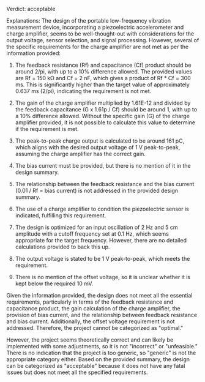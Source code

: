 Verdict: acceptable

Explanations: 
The design of the portable low-frequency vibration measurement device, incorporating a piezoelectric accelerometer and charge amplifier, seems to be well-thought-out with considerations for the output voltage, sensor selection, and signal processing. However, several of the specific requirements for the charge amplifier are not met as per the information provided:

1. The feedback resistance (Rf) and capacitance (Cf) product should be around 2/pi, with up to a 10% difference allowed. The provided values are Rf = 150 kΩ and Cf = 2 nF, which gives a product of Rf * Cf = 300 ms. This is significantly higher than the target value of approximately 0.637 ms (2/pi), indicating the requirement is not met.

2. The gain of the charge amplifier multiplied by 1.61E-12 and divided by the feedback capacitance (G x 1.61p / Cf) should be around 1, with up to a 10% difference allowed. Without the specific gain (G) of the charge amplifier provided, it is not possible to calculate this value to determine if the requirement is met.

3. The peak-to-peak charge output is calculated to be around 161 pC, which aligns with the desired output voltage of 1 V peak-to-peak, assuming the charge amplifier has the correct gain.

4. The bias current must be provided, but there is no mention of it in the design summary.

5. The relationship between the feedback resistance and the bias current (0.01 / Rf = bias current) is not addressed in the provided design summary.

6. The use of a charge amplifier to condition the piezoelectric sensor is indicated, fulfilling this requirement.

7. The design is optimized for an input oscillation of 2 Hz and 5 cm amplitude with a cutoff frequency set at 0.1 Hz, which seems appropriate for the target frequency. However, there are no detailed calculations provided to back this up.

8. The output voltage is stated to be 1 V peak-to-peak, which meets the requirement.

9. There is no mention of the offset voltage, so it is unclear whether it is kept below the required 10 mV.

Given the information provided, the design does not meet all the essential requirements, particularly in terms of the feedback resistance and capacitance product, the gain calculation of the charge amplifier, the provision of bias current, and the relationship between feedback resistance and bias current. Additionally, the offset voltage requirement is not addressed. Therefore, the project cannot be categorized as "optimal."

However, the project seems theoretically correct and can likely be implemented with some adjustments, so it is not "incorrect" or "unfeasible." There is no indication that the project is too generic, so "generic" is not the appropriate category either. Based on the provided summary, the design can be categorized as "acceptable" because it does not have any fatal issues but does not meet all the specified requirements.